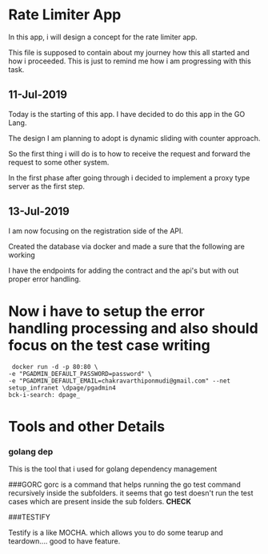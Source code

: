 # Rate Limiter App

In this app, i will design a concept for the rate limiter app.

This file is supposed to contain about my journey how this all started and how i proceeded. This is just to remind me how i am progressing with this task.


## 11-Jul-2019
Today is the starting of this app. I have decided to do this app in the GO Lang.

The design I am planning to adopt is dynamic sliding with counter approach.

So the first thing i will do is to how to receive the request and forward the request to some other system.

In the first phase after going through i decided to implement a proxy type server as the first step.

## 13-Jul-2019

I am now focusing on the registration side of the API.

Created the database via docker and made a sure that the following are working

I have the endpoints for adding the contract and the api's but with out proper error handling.
# **Now i have to setup the error handling processing and also should focus on the test case writing**

```
 docker run -d -p 80:80 \
-e "PGADMIN_DEFAULT_PASSWORD=password" \
-e "PGADMIN_DEFAULT_EMAIL=chakravarthiponmudi@gmail.com" --net setup_infranet \dpage/pgadmin4
bck-i-search: dpage_

```

# Tools and other Details
### golang dep

This is the tool that i used for golang dependency management

###GORC
gorc is a command that helps running the go test command recursively inside the subfolders. it seems that go test doesn't run the test cases which are present inside the sub folders. **CHECK**

###TESTIFY

Testify is a like MOCHA. which allows you to do some tearup and teardown.... good to have feature.